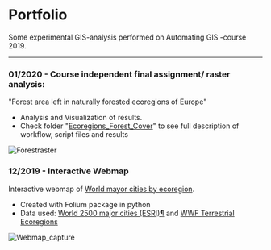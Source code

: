 # Portfolio

Some experimental GIS-analysis performed on Automating GIS -course 2019.
    

_______________________________________________________________________________________________________________________________


### 01/2020 - Course independent final assignment/ raster analysis: 
 
"Forest area left in naturally forested ecoregions of Europe"
- Analysis and Visualization of results.
- Check folder "[Ecoregions_Forest_Cover](https://github.com/tyttijussila/portfolio/tree/master/Ecoregions_Forest_Cover)" to see full description of workflow, script files and results

 ![Forestraster](https://autogis-2019.github.io/exercise-5-tyttijussila/forestraster.png)
    

### 12/2019 - Interactive Webmap 

Interactive webmap of [World mayor cities by ecoregion](https://autogis-2019.github.io/exercise-5-tyttijussila/citybiomemap.html).
- Created with Folium package in python
- Data used: [World 2500 major cities (ESRI)¶](https://hub.arcgis.com/datasets/6996f03a1b364dbab4008d99380370ed_0/data?orderBy=POP) and [WWF Terrestrial Ecoregions](http://maps.tnc.org/gis_data.html)


 ![Webmap_capture](https://autogis-2019.github.io/exercise-5-tyttijussila/webmapcapture.PNG)
